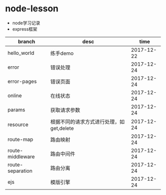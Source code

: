 # node-lesson
- node学习记录    
- express框架

branch|desc | time
---|---|---
hello_world|练手demo|2017-12-22
error|错误处理|2017-12-24
error-pages|错误页面|2017-12-24
online|在线状态|2017-12-24
params|获取请求参数|2017-12-24
resource|根据不同的请求方式进行处理，如get,delete|2017-12-24
route-map|路由映射|2017-12-24
route-middleware|路由中间件|2017-12-24
route-separation|路由分离|2017-12-24
ejs|模版引擎|2017-12-24
